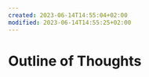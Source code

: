 ```yaml
---
created: 2023-06-14T14:55:04+02:00
modified: 2023-06-14T14:55:25+02:00
---
```


# Outline of Thoughts


